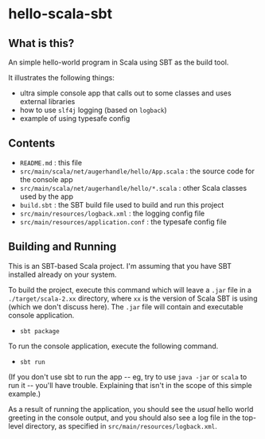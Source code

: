# hello-scala-sbt

## What is this?

An simple hello-world program in Scala using SBT as the build tool.

It illustrates the following things:
* ultra simple console app that calls out to some classes and uses external libraries
* how to use `slf4j` logging (based on `logback`)
* example of using typesafe config

## Contents

* `README.md` : this file
* `src/main/scala/net/augerhandle/hello/App.scala` : the source code for the console app 
* `src/main/scala/net/augerhandle/hello/*.scala` : other Scala classes used by the app
* `build.sbt` : the SBT build file used to build and run this project
* `src/main/resources/logback.xml` : the logging config file 
* `src/main/resources/application.conf` : the typesafe config file 

## Building and Running

This is an SBT-based Scala project. I'm assuming that you have SBT installed already on your system.

To build the project, execute this command which will leave a `.jar` file in a `./target/scala-2.xx` directory,
where `xx` is the version of Scala SBT is using (which we don't discuss here). The `.jar` file will contain
and executable console application. 

* `sbt package`

To run the console application, execute the following command.

* `sbt run`

(If you don't use sbt to run the app -- eg, try to use `java -jar` or `scala` to run it -- you'll have trouble.
Explaining that isn't in the scope of this simple example.)

As a result of running the application, you should see the _usual_ hello world greeting in the console output,
and you should also see a log file in the top-level directory, as specified in `src/main/resources/logback.xml`.




